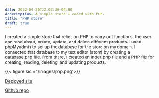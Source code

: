 ```yaml
---
date: 2022-04-26T22:02:30-04:00
descritption: A simple store I coded with PHP.
title: "PHP store"
draft: true
---
```


I created a simple store that relies on PHP to carry out functions. the user can read about, create, update, and delete different products. I used phpMyadmin to set up the database for the store on my domain. I connected that database to my text editor (atom) by creating a database.php file. From there, I created an index.php file and a PHP file for creating, reading, deleting, and updating products.

 {{< figure src ="/images/php.png">}}

[Deployed site](https://danwellings.com/phpstore/)

[Github repo](https://github.com/dwellings16/php-store.git)
